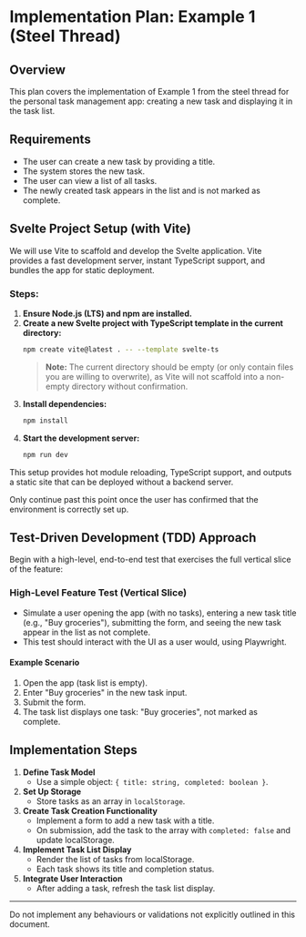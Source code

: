 # Implementation Plan: Example 1 (Steel Thread)

## Overview
This plan covers the implementation of Example 1 from the steel thread for the personal task management app: creating a new task and displaying it in the task list.

## Requirements
- The user can create a new task by providing a title.
- The system stores the new task.
- The user can view a list of all tasks.
- The newly created task appears in the list and is not marked as complete.

## Svelte Project Setup (with Vite)

We will use Vite to scaffold and develop the Svelte application. Vite provides a fast development server, instant TypeScript support, and bundles the app for static deployment.

### Steps:
1. **Ensure Node.js (LTS) and npm are installed.**
2. **Create a new Svelte project with TypeScript template in the current directory:**
   ```sh
   npm create vite@latest . -- --template svelte-ts
   ```
   > **Note:** The current directory should be empty (or only contain files you are willing to overwrite), as Vite will not scaffold into a non-empty directory without confirmation.
4. **Install dependencies:**
   ```sh
   npm install
   ```
5. **Start the development server:**
   ```sh
   npm run dev
   ```

This setup provides hot module reloading, TypeScript support, and outputs a static site that can be deployed without a backend server.

Only continue past this point once the user has confirmed that the environment is correctly set up.

## Test-Driven Development (TDD) Approach

Begin with a high-level, end-to-end test that exercises the full vertical slice of the feature:

### High-Level Feature Test (Vertical Slice)
- Simulate a user opening the app (with no tasks), entering a new task title (e.g., "Buy groceries"), submitting the form, and seeing the new task appear in the list as not complete.
- This test should interact with the UI as a user would, using Playwright.

#### Example Scenario
1. Open the app (task list is empty).
2. Enter "Buy groceries" in the new task input.
3. Submit the form.
4. The task list displays one task: "Buy groceries", not marked as complete.

## Implementation Steps
1. **Define Task Model**
   - Use a simple object: `{ title: string, completed: boolean }`.
2. **Set Up Storage**
   - Store tasks as an array in `localStorage`.
3. **Create Task Creation Functionality**
   - Implement a form to add a new task with a title.
   - On submission, add the task to the array with `completed: false` and update localStorage.
4. **Implement Task List Display**
   - Render the list of tasks from localStorage.
   - Each task shows its title and completion status.
5. **Integrate User Interaction**
   - After adding a task, refresh the task list display.

---
Do not implement any behaviours or validations not explicitly outlined in this document.
